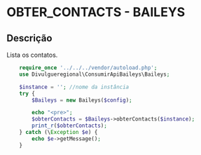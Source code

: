 #  OBTER_CONTACTS - BAILEYS

## Descrição
Lista os contatos.

```php
    require_once '../../../vendor/autoload.php';
    use Divulgueregional\ConsumirApiBaileys\Baileys;

    $instance = ''; //nome da instância
    try {
        $Baileys = new Baileys($config);

        echo "<pre>";
        $obterContacts = $Baileys->obterContacts($instance);
        print_r($obterContacts);
    } catch (\Exception $e) {
        echo $e->getMessage();
    }
```